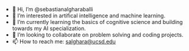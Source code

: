 - 👋 Hi, I’m @sebastianalgharaballi
- 👀 I’m interested in artifical intelligence and machine learning.
- 🌱 I’m currently learning the basics of cognitive science and building towards my AI specialization.
- 💞️ I’m looking to collaborate on problem solving and coding projects. 
- 📫 How to reach me: salghara@ucsd.edu

<!---
sebastianalgharaballi/sebastianalgharaballi is a ✨ special ✨ repository because its `README.md` (this file) appears on your GitHub profile.
You can click the Preview link to take a look at your changes.
--->

